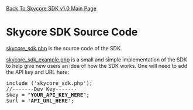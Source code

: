 <a href="/1.0/README.md">Back To Skycore SDK v1.0 Main Page</a>

<h1>Skycore SDK Source Code</h1>

<a href="/1.0/source_code/skycore_sdk.php">skycore_sdk.php</a> is the source code of the SDK.

<a href="/1.0/source_code/skycore_sdk_example.php">skycore_sdk_example.php</a> is a small and 
simple implementation of the SDK to help give new users an idea of how the SDK works.  One will
need to add the API key and URL here:
<pre>
include ('skycore_sdk.php');
//-------Dev Key-------
$key = "<strong>YOUR_API_KEY_HERE</strong>";
$url = '<strong>API_URL_HERE</strong>';
</pre>
